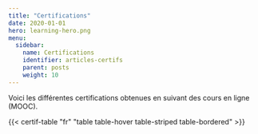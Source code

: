 ```yaml
---
title: "Certifications"
date: 2020-01-01
hero: learning-hero.png
menu:
  sidebar:
    name: Certifications
    identifier: articles-certifs
    parent: posts
    weight: 10
---
```


Voici les différentes certifications obtenues en suivant des cours en ligne (MOOC).

{{< certif-table "fr" "table table-hover table-striped table-bordered" >}}



